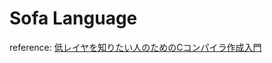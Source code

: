 # Sofa Language

reference: [低レイヤを知りたい人のためのCコンパイラ作成入門](https://www.sigbus.info/compilerbook#index72)

